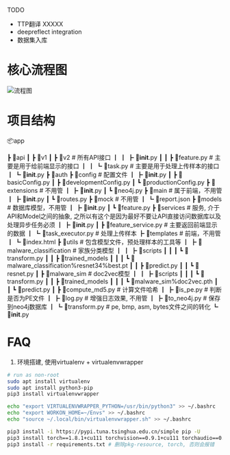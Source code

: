 TODO
- TTP翻译 XXXXX
- deepreflect integration
- 数据集入库

# 核心流程图
![流程图](http://assets.processon.com/chart_image/613457847d9c081c753a9f0a.png)

# 项目结构

📦app

 ┣ 📂api 
 ┃ ┣ 📂v1
 ┃ ┣ 📂v2 # 所有API接口
 ┃ ┃ ┣ 📜__init__.py
 ┃ ┃ ┣ 📜feature.py # 主要是用于给前端显示的接口
 ┃ ┃ ┗ 📜task.py # 主要是用于处理上传样本的接口
 ┃ ┗ 📜__init__.py
 ┣ 📂auth
 ┣ 📂config # 配置文件
 ┃ ┣ 📜__init__.py
 ┃ ┣ 📜basicConfig.py
 ┃ ┣ 📜developmentConfig.py
 ┃ ┗ 📜productionConfig.py
 ┣ 📂extensions # 不用管
 ┃ ┣ 📜__init__.py
 ┃ ┗ 📜neo4j.py 
 ┣ 📂main # 属于前端，不用管
 ┃ ┣ 📜__init__.py
 ┃ ┗ 📜routes.py
 ┣ 📂mock # 不用管
 ┃ ┗ 📜report.json
 ┣ 📂models # 数据库模型，不用管
 ┃ ┣ 📜__init__.py
 ┃ ┗ 📜feature.py
 ┣ 📂services # 服务, 介于API和Model之间的抽象, 之所以有这个是因为最好不要让API直接访问数据库以及处理异步任务必须
 ┃ ┣ 📜__init__.py
 ┃ ┣ 📜feature_service.py # 主要返回前端显示的数据
 ┃ ┗ 📜task_executor.py # 处理上传样本
 ┣ 📂templates # 前端，不用管
 ┃ ┗ 📜index.html
 ┣ 📂utils # 包含模型文件，预处理样本的工具等
 ┃ ┣ 📂malware_classification # 家族分类模型
 ┃ ┃ ┣ 📂scripts
 ┃ ┃ ┃ ┗ 📜transform.py
 ┃ ┃ ┣ 📂trained_models
 ┃ ┃ ┃ ┗ 📜malware_classification%resnet34%best.pt
 ┃ ┃ ┣ 📜predict.py
 ┃ ┃ ┗ 📜resnet.py
 ┃ ┣ 📂malware_sim # doc2vec模型
 ┃ ┃ ┣ 📂scripts
 ┃ ┃ ┃ ┗ 📜transform.py
 ┃ ┃ ┣ 📂trained_models
 ┃ ┃ ┃ ┗ 📜malware_sim%doc2vec.pth
 ┃ ┃ ┗ 📜predict.py
 ┃ ┣ 📜compute_md5.py # 计算文件哈希
 ┃ ┣ 📜is_pe.py # 判断是否为PE文件
 ┃ ┣ 📜log.py # 增强日志效果, 不用管
 ┃ ┣ 📜to_neo4j.py # 保存到neo4j数据库
 ┃ ┗ 📜transform.py # pe, bmp, asm, bytes文件之间的转化
 ┗ 📜__init__.py


# FAQ
1. 环境搭建, 使用virtualenv + virtualenvwrapper 
```bash
# run as non-root 
sudo apt install virtualenv
sudo apt install python3-pip
pip3 install virtualenvwrapper

echo "export VIRTUALENVWRAPPER_PYTHON=/usr/bin/python3" >> ~/.bashrc
echo "export WORKON_HOME=~/Envs" >> ~/.bashrc
echo "source ~/.local/bin/virtualenvwrapper.sh" >> ~/.bashrc

pip3 install -i https://pypi.tuna.tsinghua.edu.cn/simple pip -U
pip3 install torch==1.8.1+cu111 torchvision==0.9.1+cu111 torchaudio==0.8.1 -f https://download.pytorch.org/whl/lts/1.8/torch_lts.html
pip3 install -r requirements.txt # 删除pkg-resource, torch, 否则会报错
```
